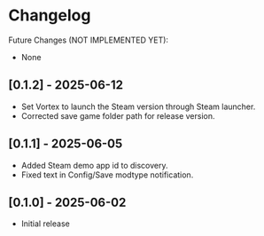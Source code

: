 # Changelog

Future Changes (NOT IMPLEMENTED YET):

- None

## [0.1.2] - 2025-06-12

- Set Vortex to launch the Steam version through Steam launcher.
- Corrected save game folder path for release version.

## [0.1.1] - 2025-06-05

- Added Steam demo app id to discovery.
- Fixed text in Config/Save modtype notification.

## [0.1.0] - 2025-06-02

- Initial release
